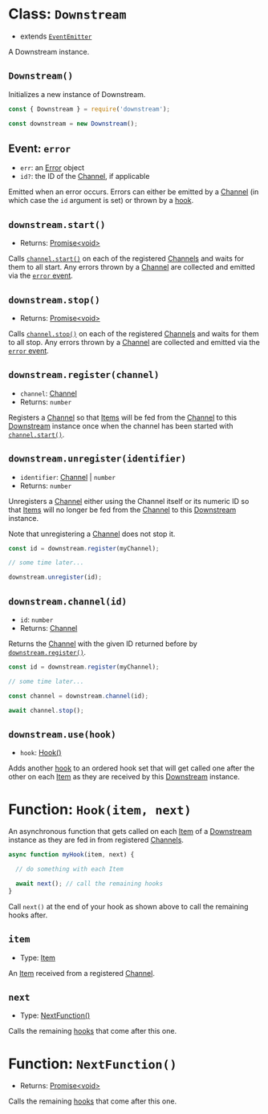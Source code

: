 # Class: `Downstream`

- extends [`EventEmitter`](https://nodejs.org/docs/latest-v12.x/api/events.html#events_class_eventemitter)

A Downstream instance.

## `Downstream()`

Initializes a new instance of Downstream.

```javascript
const { Downstream } = require('downstream');

const downstream = new Downstream();
```

## Event: `error` 

- `err`: an [Error](https://developer.mozilla.org/en-US/docs/Web/JavaScript/Reference/Global_Objects/Error) object
- `id?`: the ID of the [Channel](./channels/channel.md), if applicable

Emitted when an error occurs. Errors can either be emitted by a [Channel](./channels/channel.md) (in which case the `id` argument is set) or thrown by a [hook](#Function-Hook(item,-next)).

## `downstream.start()`
- Returns: [Promise\<void\>](https://developer.mozilla.org/en-US/docs/Web/JavaScript/Reference/Global_Objects/Promise)

Calls [`channel.start()`](./channels/channel.md#channel.start()) on each of the registered [Channels](./channels/channel.md) and waits for them to all start. Any errors thrown by a [Channel](./channels/channel.md) are collected and emitted via the [`error` event](#event-error).

## `downstream.stop()`
- Returns: [Promise\<void\>](https://developer.mozilla.org/en-US/docs/Web/JavaScript/Reference/Global_Objects/Promise)

Calls [`channel.stop()`](./channels/channel.md#channel.stop()) on each of the registered [Channels](./channels/channel.md) and waits for them to all stop. Any errors thrown by a [Channel](./channels/channel.md) are collected and emitted via the [`error` event](#event-error).

## `downstream.register(channel)`
- `channel`: [Channel](./channels/channel.md)
- Returns: `number`

Registers a [Channel](./channels/channel.md) so that [Items](./item.md) will be fed from the [Channel](./channels/channel.md) to this [Downstream](#Class-Downstream) instance once when the channel has been started with [`channel.start()`](./channels/channel.md#channel.start()).

## `downstream.unregister(identifier)`

- `identifier`: [Channel](./channels/channel.md) | `number`
- Returns: `number`

Unregisters a [Channel](./channels/channel.md) either using the Channel itself or its numeric ID so that [Items](./item.md) will no longer be fed from the [Channel](./channels/channel.md) to this [Downstream](#Class-Downstream) instance.

Note that unregistering a [Channel](./channels/channel.md) does not stop it.

```javascript
const id = downstream.register(myChannel);

// some time later...

downstream.unregister(id);
```

## `downstream.channel(id)`

- `id`: `number`
- Returns: [Channel](./channels/channel.md)

Returns the [Channel](./channels/channel.md) with the given ID returned before by [`downstream.register()`](#downstream.register(channel)).

```javascript
const id = downstream.register(myChannel);

// some time later...

const channel = downstream.channel(id);

await channel.stop();
```

## `downstream.use(hook)`

- `hook`: [Hook()](#Function-Hook(item,-next))

Adds another [hook](#Function-Hook(item,-next)) to an ordered hook set that will get called one after the other on each [Item](./item.md) as they are received by this [Downstream](#Class-Downstream) instance.

# Function: `Hook(item, next)`

An asynchronous function that gets called on each [Item](./item.md) of a [Downstream](#Class-Downstream) instance as they are fed in from registered [Channels](./channels/channel.md).

```javascript
async function myHook(item, next) {

  // do something with each Item

  await next(); // call the remaining hooks
}
```

Call `next()` at the end of your hook as shown above to call the remaining hooks after.

## `item`
- Type: [Item](./item.md)

An [Item](./item.md) received from a registered [Channel](./channels/channel.md).

## `next`
- Type: [NextFunction()](#Function-NextFunction())

Calls the remaining [hooks]((#Function-Hook(item,-next))) that come after this one.

# Function: `NextFunction()`
- Returns: [Promise\<void\>](https://developer.mozilla.org/en-US/docs/Web/JavaScript/Reference/Global_Objects/Promise)

Calls the remaining [hooks](#Function-Hook(item,-next)) that come after this one.